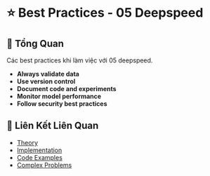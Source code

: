 # ⭐ Best Practices - 05 Deepspeed

## 🎯 Tổng Quan

Các best practices khi làm việc với 05 deepspeed.

- **Always validate data**
- **Use version control**
- **Document code and experiments**
- **Monitor model performance**
- **Follow security best practices**

## 🔗 Liên Kết Liên Quan

- [Theory](./THEORY_05_deepspeed.md)
- [Implementation](./IMPLEMENTATION_05_deepspeed.md)
- [Code Examples](./CODE_EXAMPLES_05_deepspeed.md)
- [Complex Problems](./COMPLEX_PROBLEMS.md)
